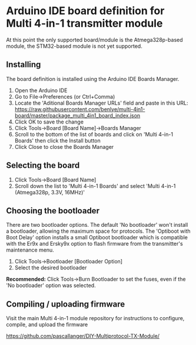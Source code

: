 # Arduino IDE board definition for Multi 4-in-1 transmitter module
At this point the only supported board/module is the Atmega328p-based module, the STM32-based module is not yet supported.

## Installing
The board definition is installed using the Arduino IDE Boards Manager.

1. Open the Arduino IDE
2. Go to File->Preferences (or Ctrl+Comma)
3. Locate the 'Aditional Boards Manager URLs' field and paste in this URL: https://raw.githubusercontent.com/benlye/multi-4in1-board/master/package_multi_4in1_board_index.json
4. Click OK to save the change
5. Click Tools->Board [Board Name]->Boards Manager
6. Scroll to the bottom of the list of boards and click on 'Multi 4-in-1 Boards' then click the Install button
7. Click Close to close the Boards Manager

## Selecting the board
1. Click Tools->Board [Board Name]
2. Scroll down the list to 'Multi 4-in-1 Boards' and select 'Multi 4-in-1 (Atmega328p, 3.3V, 16MHz)'

## Choosing the bootloader
There are two bootloader options.  The default 'No bootloader' won't install a bootloader, allowing the maximum space for protocols.  The 'Optiboot with Boot Delay' option installs a small Optiboot bootloader which is compatible with the Er9x and Ersky9x option to flash firmware from the transmitter's maintenance menu.

1. Click Tools->Bootloader [Bootloader Option]
2. Select the desired bootloader

**Recommended:** Click Tools->Burn Bootloader to set the fuses, even if the 'No bootloader' option was selected.

## Compiling / uploading firmware
Visit the main Multi 4-in-1 module repository for instructions to configure, compile, and upload the firmware

https://github.com/pascallanger/DIY-Multiprotocol-TX-Module/
